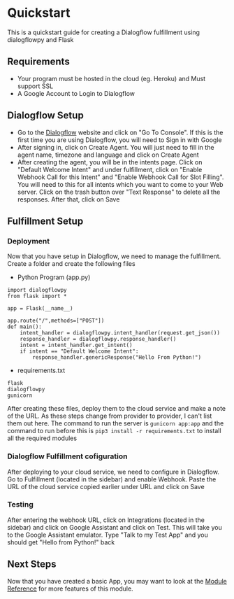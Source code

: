 # Quickstart
This is a quickstart guide for creating a Dialogflow fulfillment using dialogflowpy and Flask
## Requirements

- Your program must be hosted in the cloud (eg. Heroku) and Must support SSL
- A Google Account to Login to Dialogflow

## Dialogflow Setup

- Go to the [Dialogflow](https://www.dialogflow.com) website and click on "Go To Console". If this is the first time you are using Dialogflow, you will need to Sign in with Google
- After signing in, click on Create Agent. You will just need to fill in the agent name, timezone and language and click on Create Agent
- After creating the agent, you will be in the intents page. Click on "Default Welcome Intent" and under fulfillment, click on "Enable Webhook Call for this Intent" and "Enable Webhook Call for Slot Filling". You will need to this for all intents which you want to come to your Web server. Click on the trash button over "Text Response" to delete all the responses. After that, click on Save

## Fulfillment Setup
### Deployment
Now that you have setup in Dialogflow, we need to manage the fulfillment. Create a folder and create the following files

- Python Program (app.py)
```
import dialogflowpy
from flask import *

app = Flask(__name__)

app.route("/",methods=["POST"])
def main():
    intent_handler = dialogflowpy.intent_handler(request.get_json())
    response_handler = dialogflowpy.response_handler()
    intent = intent_handler.get_intent()
    if intent == "Default Welcome Intent":
        response_handler.genericResponse("Hello From Python!")
```
- requirements.txt
```
flask
dialogflowpy
gunicorn
```
After creating these files, deploy them to the cloud service and make a note of the URL. As these steps change from provider to provider, I can't list them out here. The command to run the server is `gunicorn app:app` and the command to run before this is `pip3 install -r requirements.txt` to install all the required modules
### Dialogflow Fulfillment cofiguration
After deploying to your cloud service, we need to configure in Dialogflow. Go to Fulfillment (located in the sidebar) and enable Webhook. Paste the URL of the cloud service copied earlier under URL and click on Save
### Testing
After entering the webhook URL, click on Integrations (located in the sidebar) and click on Google Assistant and click on Test. This will take you to the Google Assistant emulator. Type "Talk to my Test App" and you should get "Hello from Python!" back
## Next Steps
Now that you have created a basic App, you may want to look at the [Module Reference](/module_reference) for more features of this module. 